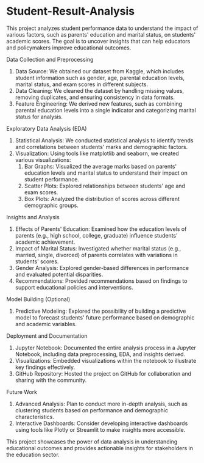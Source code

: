 # Student-Result-Analysis

This project analyzes student performance data to understand the impact of various factors, such as parents' education and marital status, on students' academic scores. The goal is to uncover insights that can help educators and policymakers improve educational outcomes.

Data Collection and Preprocessing
1. Data Source: We obtained our dataset from Kaggle, which includes student information such as gender, age, parental education levels, marital status, and exam scores in different subjects.
2. Data Cleaning: We cleaned the dataset by handling missing values, removing duplicates, and ensuring consistency in data formats.
3. Feature Engineering: We derived new features, such as combining parental education levels into a single indicator and categorizing marital status for analysis.

Exploratory Data Analysis (EDA)
1. Statistical Analysis: We conducted statistical analysis to identify trends and correlations between students' marks and demographic factors.
2. Visualization: Using tools like matplotlib and seaborn, we created various visualizations:
   1. Bar Graphs: Visualized the average marks based on parents' education levels and marital status to understand their impact on student performance.
   2. Scatter Plots: Explored relationships between students' age and exam scores.
   3. Box Plots: Analyzed the distribution of scores across different demographic groups.

Insights and Analysis
1. Effects of Parents' Education: Examined how the education levels of parents (e.g., high school, college, graduate) influence students' academic achievement.
2. Impact of Marital Status: Investigated whether marital status (e.g., married, single, divorced) of parents correlates with variations in students' scores.
3. Gender Analysis: Explored gender-based differences in performance and evaluated potential disparities.
4. Recommendations: Provided recommendations based on findings to support educational policies and interventions.

Model Building (Optional)
1. Predictive Modeling: Explored the possibility of building a predictive model to forecast students' future performance based on demographic and academic variables.

Deployment and Documentation
1. Jupyter Notebook: Documented the entire analysis process in a Jupyter Notebook, including data preprocessing, EDA, and insights derived.
2. Visualizations: Embedded visualizations within the notebook to illustrate key findings effectively.
3. GitHub Repository: Hosted the project on GitHub for collaboration and sharing with the community.

Future Work
1. Advanced Analysis: Plan to conduct more in-depth analysis, such as clustering students based on performance and demographic characteristics.
2. Interactive Dashboards: Consider developing interactive dashboards using tools like Plotly or Streamlit to make insights more accessible.

This project showcases the power of data analysis in understanding educational outcomes and provides actionable insights for stakeholders in the education sector.
